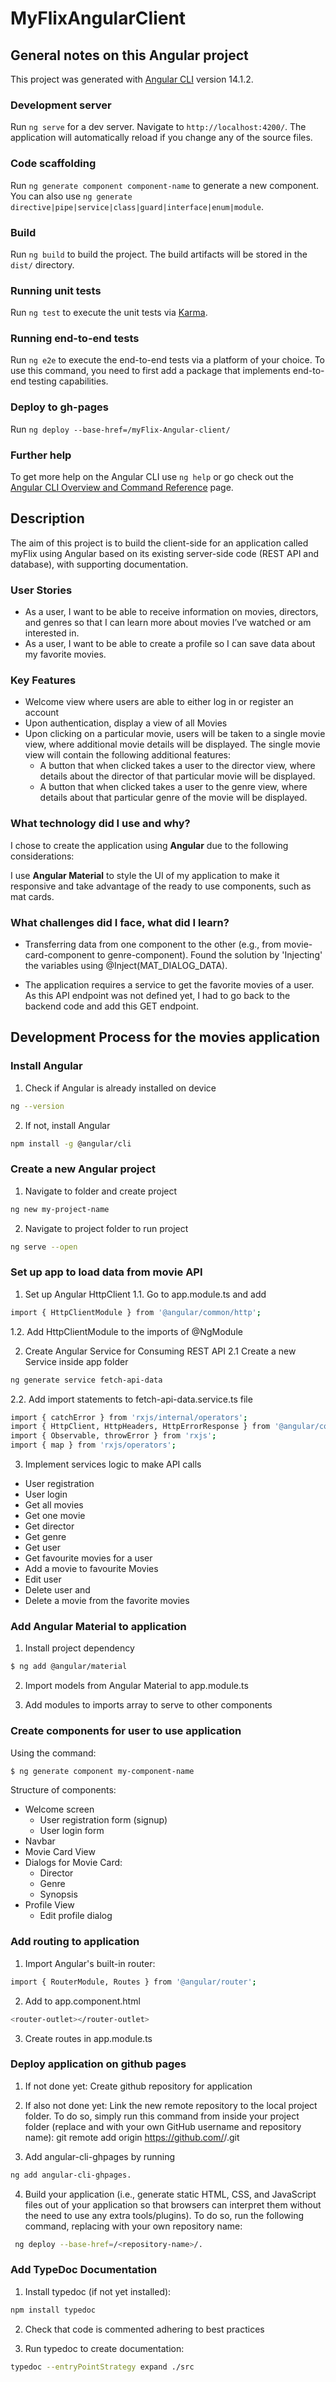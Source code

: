 # MyFlixAngularClient

## General notes on this Angular project

This project was generated with [Angular CLI](https://github.com/angular/angular-cli) version 14.1.2.

### Development server

Run `ng serve` for a dev server. Navigate to `http://localhost:4200/`. The application will automatically reload if you change any of the source files.

### Code scaffolding

Run `ng generate component component-name` to generate a new component. You can also use `ng generate directive|pipe|service|class|guard|interface|enum|module`.

### Build

Run `ng build` to build the project. The build artifacts will be stored in the `dist/` directory.

### Running unit tests

Run `ng test` to execute the unit tests via [Karma](https://karma-runner.github.io).

### Running end-to-end tests

Run `ng e2e` to execute the end-to-end tests via a platform of your choice. To use this command, you need to first add a package that implements end-to-end testing capabilities.

### Deploy to gh-pages

Run `ng deploy --base-href=/myFlix-Angular-client/`

### Further help

To get more help on the Angular CLI use `ng help` or go check out the [Angular CLI Overview and Command Reference](https://angular.io/cli) page.

## Description

The aim of this project is to build the client-side for an application called myFlix using Angular based on its existing server-side code (REST API and database), with supporting documentation.

### User Stories

- As a user, I want to be able to receive information on movies, directors, and genres so that I can learn more about movies I’ve watched or am interested in.
- As a user, I want to be able to create a profile so I can save data about my favorite movies.

### Key Features

- Welcome view where users are able to either log in or register an account
- Upon authentication, display a view of all Movies
- Upon clicking on a particular movie, users will be taken to a single movie view, where
  additional movie details will be displayed. The single movie view will contain the following additional features:
  - A button that when clicked takes a user to the ​director view,​ where details about the director of that particular movie will be displayed.
  - A button that when clicked takes a user to the ​genre view,​ where details about that particular genre of the movie will be displayed.

### What technology did I use and why?

I chose to create the application using **Angular** due to the following considerations:

I use **Angular Material** to style the UI of my application to make it responsive and take advantage of the ready to use components, such as mat cards.

### What challenges did I face, what did I learn?

- Transferring data from one component to the other (e.g., from movie-card-component to genre-component). Found the solution by 'Injecting' the variables using @Inject(MAT_DIALOG_DATA).

- The application requires a service to get the favorite movies of a user. As this API endpoint was not defined yet, I had to go back to the backend code and add this GET endpoint.

## Development Process for the movies application

### Install Angular

1. Check if Angular is already installed on device

```bash
ng --version
```

2. If not, install Angular

```bash
npm install -g @angular/cli
```

### Create a new Angular project

1. Navigate to folder and create project

```bash
ng new my-project-name
```

2. Navigate to project folder to run project

```bash
ng serve --open
```

### Set up app to load data from movie API

1. Set up Angular HttpClient
   1.1. Go to app.module.ts and add

```bash
import { HttpClientModule } from '@angular/common/http';
```

1.2. Add HttpClientModule to the imports of @NgModule

2. Create Angular Service for Consuming REST API
   2.1 Create a new Service inside app folder

```bash
ng generate service fetch-api-data
```

2.2. Add import statements to fetch-api-data.service.ts file

```bash
import { catchError } from 'rxjs/internal/operators';
import { HttpClient, HttpHeaders, HttpErrorResponse } from '@angular/common/http';
import { Observable, throwError } from 'rxjs';
import { map } from 'rxjs/operators';
```

3. Implement services logic to make API calls

- User registration
- User login
- Get all movies
- Get one movie
- Get director
- Get genre
- Get user
- Get favourite movies for a user
- Add a movie to favourite Movies
- Edit user
- Delete user and
- Delete a movie from the favorite movies

### Add Angular Material to application

1. Install project dependency

```bash
$ ng add @angular/material
```

2. Import models from Angular Material to app.module.ts

3. Add modules to imports array to serve to other components

### Create components for user to use application

Using the command:

```bash
$ ng generate component my-component-name
```

Structure of components:

- Welcome screen
  - User registration form (signup)
  - User login form
- Navbar
- Movie Card View
- Dialogs for Movie Card:
  - Director
  - Genre
  - Synopsis
- Profile View
  - Edit profile dialog

### Add routing to application

1. Import Angular's built-in router:

```bash
import { RouterModule, Routes } from '@angular/router';
```

2. Add to app.component.html

```bash
<router-outlet></router-outlet>
```

3. Create routes in app.module.ts

### Deploy application on github pages

1. If not done yet: Create github repository for application

2. If also not done yet: Link the new remote repository to the local project folder. To do so, simply run this command from inside your project folder (replace <GitHub-username> and <repository-name> with your own GitHub username and repository name): git remote add origin https://github.com/<GitHub-username>/<repository-name>.git

3. Add angular-cli-ghpages by running

```bash
ng add angular-cli-ghpages.
```

4. Build your application (i.e., generate static HTML, CSS, and JavaScript files out of your application so that browsers can interpret them without the need to use any extra tools/plugins). To do so, run the following command, replacing <repository-name> with your own repository name:

```bash
 ng deploy --base-href=/<repository-name>/.
```

### Add TypeDoc Documentation

1. Install typedoc (if not yet installed):

```bash
npm install typedoc
```

2. Check that code is commented adhering to best practices

3. Run typedoc to create documentation:

```bash
typedoc --entryPointStrategy expand ./src
```
